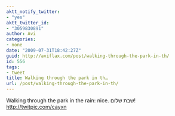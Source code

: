 ```yaml
---
aktt_notify_twitter:
- "yes"
aktt_twitter_id:
- "3059830891"
author: Avi
categories:
- none
date: "2009-07-31T18:42:27Z"
guid: http://aviflax.com/post/walking-through-the-park-in-th/
id: 556
tags:
- tweet
title: Walking through the park in th…
url: /post/walking-through-the-park-in-th/
---
```

Walking through the park in the rain: nice. שבת שלום! <a href="http://twitpic.com/cayxn" rel="nofollow">http://twitpic.com/cayxn</a>